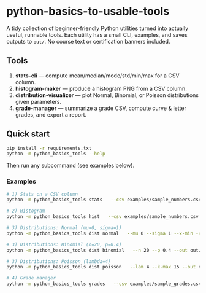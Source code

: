 # python-basics-to-usable-tools

A tidy collection of beginner-friendly Python utilities turned into actually useful, runnable tools. 
Each utility has a small CLI, examples, and saves outputs to `out/`. 
No course text or certification banners included.

## Tools
1. **stats-cli** — compute mean/median/mode/std/min/max for a CSV column.
2. **histogram-maker** — produce a histogram PNG from a CSV column.
3. **distribution-visualizer** — plot Normal, Binomial, or Poisson distributions given parameters.
4. **grade-manager** — summarize a grade CSV, compute curve & letter grades, and export a report.

## Quick start
```bash
pip install -r requirements.txt
python -m python_basics_tools --help
```
Then run any subcommand (see examples below).

### Examples
```bash
# 1) Stats on a CSV column
python -m python_basics_tools stats   --csv examples/sample_numbers.csv --col value --out out/stats.json

# 2) Histogram
python -m python_basics_tools hist   --csv examples/sample_numbers.csv --col value --bins 20 --out out/hist.png

# 3) Distributions: Normal (mu=0, sigma=1)
python -m python_basics_tools dist normal   --mu 0 --sigma 1 --x-min -4 --x-max 4 --out out/normal.png

# 3) Distributions: Binomial (n=20, p=0.4)
python -m python_basics_tools dist binomial   --n 20 --p 0.4 --out out/binomial.png

# 3) Distributions: Poisson (lambda=4)
python -m python_basics_tools dist poisson   --lam 4 --k-max 15 --out out/poisson.png

# 4) Grade manager
python -m python_basics_tools grades   --csv examples/sample_grades.csv --student-col student --score-col score   --curve 5 --scheme "90:A,80:B,70:C,60:D" --out out/grades_report.csv
```

